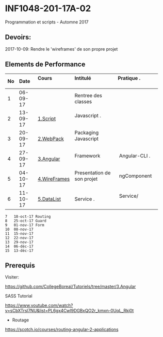 # INF1048-201-17A-02
Programmation et scripts - Automne 2017

## Devoirs:

2017-10-09: Rendre le 'wireframes' de son propre projet

## Elements de Performance

|No| Date   | Cours                       | Intitulé                                |  Pratique .                 |
|--|--------|:----------------------------|:----------------------------------------|:----------------------------|
| 1|06-09-17|                             | Rentree des classes                     |                             |
| 2|13-09-17|[1.Script](1.Script)         | Javascript .                            |                             |
| 3|20-09-17|[2.WebPack](2.WebPack)       | Packaging Javascript                    |                             |
| 4|27-09-17|[3.Angular](3.Angular)       | Framework                               |  Angular-CLI .              |
| 5|04-10-17|[4.WireFrames](4.WireFrames) | Presentation de son projet              |  ngComponent                |
| 6|11-10-17|[5.DataList](5.DataList)     | Service .                               |  Service/                   |

```
7	18-oct-17 Routing
8	25-oct-17 Guard
9	01-nov-17 Form
10	08-nov-17 
11	15-nov-17
12	22-nov-17
13	29-nov-17
14	06-déc-17
15	13-déc-17
```

## Prerequis

Visiter:

https://github.com/CollegeBoreal/Tutoriels/tree/master/3.Angular

SASS Tutorial

https://www.youtube.com/watch?v=sCbXTrsl7NU&list=PL6gx4Cwl9DGBxQO2r_kmxn-0UqL_Rkj0t


* Routage

https://scotch.io/courses/routing-angular-2-applications



